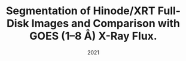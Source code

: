 ---
title: "Segmentation of Hinode/XRT Full-Disk Images and Comparison with GOES (1–8 Å) X-Ray Flux."
collection: publications
permalink: /publication/2021-adithya
date: 2021
venue: 'Solar Physics'
paperurl: ''
link: 'https://doi.org/10.1007/s11207-021-01785-6'
citation: "H. N. Adithya, R. Kariyappa, I. Shinsuke, K. Kanya, J. Zender, L. Damé, <b>G. Giono</b>, E. DeLuca and M. Weber, “Segmentation of Hinode/XRT Full-Disk Images and Comparison with GOES (1–8 Å) X-Ray Flux.“, <i>Solar Physics</i>, Volume 296, Issue 71, (2021), doi:10.1007/s11207-021-01785-6"
---
